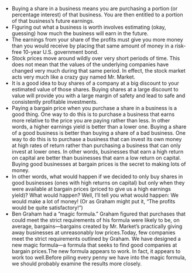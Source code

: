 
* Buying a share in a business means you are purchasing a portion (or percentage interest) of that business. You are then entitled to a portion of that business’s future earnings.
* Figuring out what a business is worth involves estimating (okay, guessing) how much the business will earn in the future.
* The earnings from your share of the profits must give you more money than you would receive by placing that same amount of money in a risk-free 10-year U.S. government bond. 
* Stock prices move around wildly over very short periods of time. This does not mean that the values of the underlying companies have changed very much during that same period. In effect, the stock market acts very much like a crazy guy named Mr. Market.
* It is a good idea to buy shares of a company at a big discount to your estimated value of those shares. Buying shares at a large discount to value will provide you with a large margin of safety and lead to safe and consistently profitable investments.
* Paying a bargain price when you purchase a share in a business is a good thing. One way to do this is to purchase a business that earns more relative to the price you are paying rather than less. In other words, a higher earnings yield is better than a lower one. Buying a share of a good business is better than buying a share of a bad business. One way to do this is to purchase a business that can invest its own money at high rates of return rather than purchasing a business that can only invest at lower ones. In other words, businesses that earn a high return on capital are better than businesses that earn a low return on capital. Buying good businesses at bargain prices is the secret to making lots of money.
* In other words, what would happen if we decided to only buy shares in good businesses (ones with high returns on capital) but only when they were available at bargain prices (priced to give us a high earnings yield)? What would happen? Well, I’ll tell you what would happen: We would make a lot of money! (Or as Graham might put it, “The profits would be quite satisfactory!”)
* Ben Graham had a “magic formula.” Graham figured that purchases that could meet the strict requirements of his formula were likely to be, on average, bargains—bargains created by Mr. Market’s practically giving away businesses at unreasonably low prices.Today, few companies meet the strict requirements outlined by Graham.  We have designed a new magic formula—a formula that seeks to find good companies at bargain prices.The new formula appears to work. In fact, it appears to work too well.Before piling every penny we have into the magic formula, we should probably examine the results more closely.

